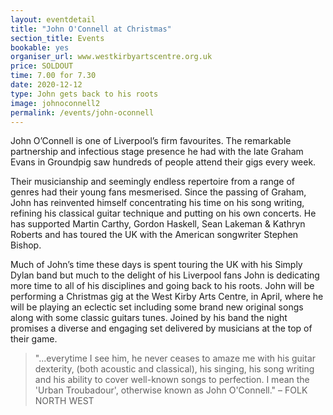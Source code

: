 ```yaml
---
layout: eventdetail
title: "John O'Connell at Christmas"
section_title: Events
bookable: yes
organiser_url: www.westkirbyartscentre.org.uk
price: SOLDOUT
time: 7.00 for 7.30
date: 2020-12-12
type: John gets back to his roots
image: johnoconnell2
permalink: /events/john-oconnell
---
```


John O’Connell is one of Liverpool’s firm favourites. The remarkable partnership and infectious stage presence he had with the late Graham Evans in Groundpig saw hundreds of people attend their gigs every week.

Their musicianship and seemingly endless repertoire from a range of genres had their young fans mesmerised. Since the passing of Graham, John has reinvented himself concentrating his time on his song writing, refining his classical guitar technique and putting on his own concerts. He has supported Martin Carthy, Gordon Haskell,  Sean Lakeman & Kathryn Roberts and has toured the UK with the American songwriter Stephen Bishop.

Much of John’s time these days is spent touring the UK with his Simply Dylan band but much to the delight of his Liverpool fans John is dedicating more time to all of his disciplines and going back to his roots. John will be performing a Christmas gig at the West Kirby Arts Centre, in April, where he will be playing an eclectic set including some brand new original songs along with some classic guitars tunes. Joined by his band the night promises a diverse and engaging set delivered by musicians at the top of their game.

> "...everytime I see him, he never ceases to amaze me with his guitar dexterity, (both acoustic and classical), his singing, his song writing and his ability to cover well-known songs to perfection. I mean the 'Urban Troubadour', otherwise known as John O'Connell." – FOLK NORTH WEST
